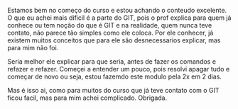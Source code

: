 Estamos bem no começo do curso e estou achando o conteudo excelente. 
O que eu achei mais dificil é a parte do GIT, pois o prof explica 
para quem já conhece ou tem noção do que é GIT e na realidade, 
quem nunca teve contato, não parece tão simples como ele coloca. 
Por ele conhecer, já existem muitos conceitos que para ele são 
desnecessarios explicar, mas para mim não foi. 

Seria melhor ele explicar para que seria, antes de fazer os comandos
e refazer e refazer. Começei a entender um pouco, pois resolvi apagar tudo e começar de novo
ou seja, estou fazemdo este modulo pela 2x em 2 dias. 

Mas é isso ai, como para muitos do curso que já teve contato com o GIT
ficou facil, mas para mim achei complicado. 
Obrigada.  
